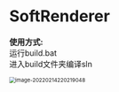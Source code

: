 # SoftRenderer

<strong>使用方式:</strong></br>
运行build.bat</br>
进入build文件夹编译sln

<img src="C:\Users\73523\AppData\Roaming\Typora\typora-user-images\image-20220214220219048.png" alt="image-20220214220219048" style="zoom:67%;" />